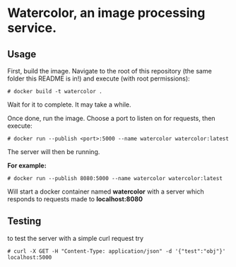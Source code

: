 # Watercolor, an image processing service.

## Usage

First, build the image. Navigate to the root of this repository (the same folder
this README is in!) and execute (with root permissions):
```
# docker build -t watercolor .
```

Wait for it to complete. It may take a while.

Once done, run the image. Choose a port to listen on for requests, then execute:

```
# docker run --publish <port>:5000 --name watercolor watercolor:latest
```

The server will then be running.


**For example:**

```
# docker run --publish 8080:5000 --name watercolor watercolor:latest
```

Will start a docker container named **watercolor** with a server which responds to requests made to **localhost:8080**

## Testing
to test the server with a simple curl request try 
```
# curl -X GET -H "Content-Type: application/json" -d '{"test":"obj"}' localhost:5000
```
